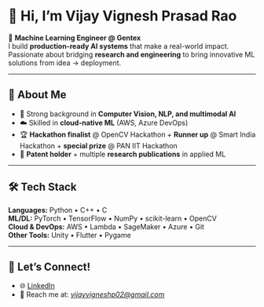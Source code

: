 # 👋 Hi, I’m Vijay Vignesh Prasad Rao  

🚀 **Machine Learning Engineer @ Gentex**  
I build **production-ready AI systems** that make a real-world impact.  
Passionate about bridging **research and engineering** to bring innovative ML solutions from idea → deployment.  

---

## 🌟 About Me  
- 🧠 Strong background in **Computer Vision, NLP, and multimodal AI**  
- ☁️ Skilled in **cloud-native ML** (AWS, Azure DevOps)  
- 🏆 **Hackathon finalist** @ OpenCV Hackathon + **Runner up** @ Smart India Hackathon + **special prize** @ PAN IIT Hackathon  
- 📜 **Patent holder** + multiple **research publications** in applied ML
  
---

## 🛠️ Tech Stack  
**Languages:** Python • C++ • C  
**ML/DL:** PyTorch • TensorFlow • NumPy • scikit-learn • OpenCV  
**Cloud & DevOps:** AWS • Lambda • SageMaker • Azure • Git  
**Other Tools:** Unity • Flutter • Pygame  

---

<!-- ## 📈 GitHub Stats  

<p align="center">
  <img src="https://github-readme-stats.vercel.app/api?username=VijayVignesh1&show_icons=true&theme=radical" alt="GitHub Stats" height="160"/>
  <img src="https://github-readme-stats.vercel.app/api/top-langs/?username=VijayVignesh1&layout=compact&theme=radical" alt="Top Languages" height="160"/>
</p> -->

## 🤝 Let’s Connect!  
- 🌐 [LinkedIn](https://www.linkedin.com/in/vijay-vignesh)  
- 📧 Reach me at: *vijayvigneshp02@gmail.com*  
